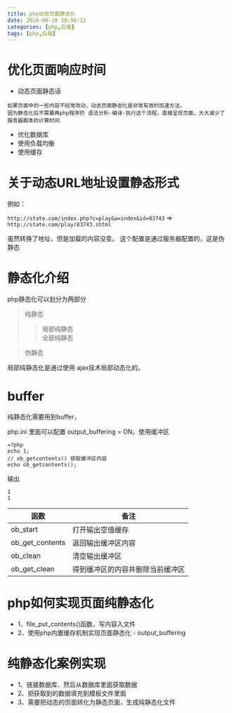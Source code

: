 ```yaml
---
title: php动态页面静态化
date: 2016-06-18 18:56:12
categories: [php,后端]
tags: [php,后端]
---
```



# 优化页面响应时间

* 动态页面静态话

```
如果页面中的一些内容不经常改动，动态页面静态化是非常有效的加速方法。
因为静态化后不需要再php程序的 语法分析-编译-执行这个流程。直接呈现页面，大大减少了服务器脚本的计算时间
```

* 优化数据库
* 使用负载均衡
* 使用缓存

# 关于动态URL地址设置静态形式

例如： 

`http://state.com/index.php?c=play&a=index&id=83743` => `http://state.com/play/83743.shtml`  

虽然转换了地址，但是加载的内容没变。 这个配置是通过服务器配置的，这是伪静态


# 静态化介绍

php静态化可以划分为两部分

> 纯静态
> >局部纯静态  
> >全部纯静态

> 伪静态

局部纯静态化是通过使用 ajax技术局部动态化的。


# buffer
纯静态化需要用到buffer，

php.ini 里面可以配置 output_buffering = ON。使用缓冲区

```
<?php
echo 1;
// ob_getcontents() 获取缓冲区内容
echo ob_getcontents();

```
输出 

```
1
1
```

|函数|备注|
|----|---|
|ob\_start|打开输出空值缓存|
|ob\_get\_contents|返回输出缓冲区内容|
|ob\_clean|清空输出缓冲区|
|ob\_get\_clean|得到缓冲区的内容并删除当前缓冲区|


# php如何实现页面纯静态化

* 1、file\_put\_contents()函数，写内容入文件
* 2、使用php内置缓存机制实现页面静态化 - output\_buffering

# 纯静态化案例实现
* 1、链接数据库、然后从数据库里面获取数据
* 2、把获取到的数据填充到模板文件里面
* 3、需要把动态的页面转化为静态页面，生成纯静态化文件



























